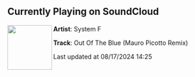 ## Currently Playing on SoundCloud

[<img align="left" width="100" src="https://i1.sndcdn.com/artworks-RXuUYHwQwyf7-0-t500x500.png">](https://soundcloud.com/ferry-corsten/out-of-the-blue-mauro-picotto)

**Artist**: System F 

**Track**: Out Of The Blue (Mauro Picotto Remix)

Last updated at 08/17/2024 14:25
